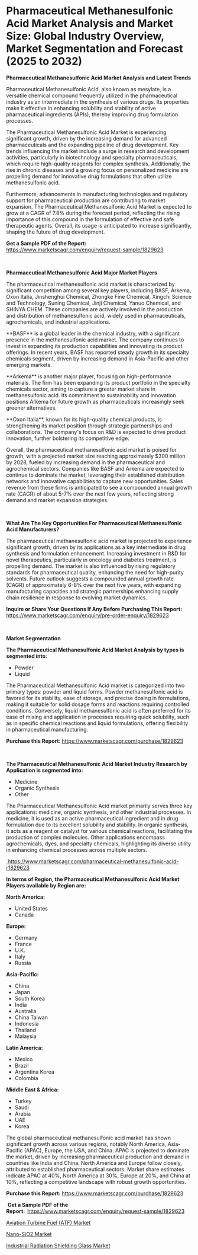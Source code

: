 <p><h1>Pharmaceutical Methanesulfonic Acid Market Analysis and Market Size: Global Industry Overview, Market Segmentation and Forecast (2025 to 2032)</h1></p><p><strong>Pharmaceutical Methanesulfonic Acid Market Analysis and Latest Trends</strong></p>
<p><p>Pharmaceutical Methanesulfonic Acid, also known as mesylate, is a versatile chemical compound frequently utilized in the pharmaceutical industry as an intermediate in the synthesis of various drugs. Its properties make it effective in enhancing solubility and stability of active pharmaceutical ingredients (APIs), thereby improving drug formulation processes.</p><p>The Pharmaceutical Methanesulfonic Acid Market is experiencing significant growth, driven by the increasing demand for advanced pharmaceuticals and the expanding pipeline of drug development. Key trends influencing the market include a surge in research and development activities, particularly in biotechnology and specialty pharmaceuticals, which require high-quality reagents for complex synthesis. Additionally, the rise in chronic diseases and a growing focus on personalized medicine are propelling demand for innovative drug formulations that often utilize methanesulfonic acid.</p><p>Furthermore, advancements in manufacturing technologies and regulatory support for pharmaceutical production are contributing to market expansion. The Pharmaceutical Methanesulfonic Acid Market is expected to grow at a CAGR of 7.8% during the forecast period, reflecting the rising importance of this compound in the formulation of effective and safe therapeutic agents. Overall, its usage is anticipated to increase significantly, shaping the future of drug development.</p></p>
<p><strong>Get a Sample PDF of the Report:&nbsp;</strong> <a href="https://www.marketscagr.com/enquiry/request-sample/1829623?utm_campaign=2010&utm_medium=2&utm_source=Github&utm_content=ia&utm_term=03042025&utm_id=pharmaceutical-methanesulfonic-acid">https://www.marketscagr.com/enquiry/request-sample/1829623</a></p>
<p>&nbsp;</p>
<p><strong>Pharmaceutical Methanesulfonic Acid Major Market Players</strong></p>
<p><p>The pharmaceutical methanesulfonic acid market is characterized by significant competition among several key players, including BASF, Arkema, Oxon Italia, Jinshenghui Chemical, Zhongke Fine Chemical, Xingchi Science and Technology, Suning Chemical, Jinji Chemical, Yanuo Chemical, and SHINYA CHEM. These companies are actively involved in the production and distribution of methanesulfonic acid, widely used in pharmaceuticals, agrochemicals, and industrial applications.</p><p>**BASF** is a global leader in the chemical industry, with a significant presence in the methanesulfonic acid market. The company continues to invest in expanding its production capabilities and innovating its product offerings. In recent years, BASF has reported steady growth in its specialty chemicals segment, driven by increasing demand in Asia-Pacific and other emerging markets.</p><p>**Arkema** is another major player, focusing on high-performance materials. The firm has been expanding its product portfolio in the specialty chemicals sector, aiming to capture a greater market share in methanesulfonic acid. Its commitment to sustainability and innovation positions Arkema for future growth as pharmaceuticals increasingly seek greener alternatives.</p><p>**Oxon Italia**, known for its high-quality chemical products, is strengthening its market position through strategic partnerships and collaborations. The company's focus on R&D is expected to drive product innovation, further bolstering its competitive edge.</p><p>Overall, the pharmaceutical methanesulfonic acid market is poised for growth, with a projected market size reaching approximately $300 million by 2028, fueled by increasing demand in the pharmaceutical and agrochemical sectors. Companies like BASF and Arkema are expected to continue to dominate the market, leveraging their established distribution networks and innovative capabilities to capture new opportunities. Sales revenue from these firms is anticipated to see a compounded annual growth rate (CAGR) of about 5-7% over the next few years, reflecting strong demand and market expansion strategies.</p></p>
<p>&nbsp;</p>
<p><strong>What Are The Key Opportunities For Pharmaceutical Methanesulfonic Acid Manufacturers?</strong></p>
<p><p>The pharmaceutical methanesulfonic acid market is projected to experience significant growth, driven by its applications as a key intermediate in drug synthesis and formulation enhancement. Increasing investment in R&D for novel therapeutics, particularly in oncology and diabetes treatment, is propelling demand. The market is also influenced by rising regulatory standards for pharmaceutical quality, enhancing the need for high-purity solvents. Future outlook suggests a compounded annual growth rate (CAGR) of approximately 6-8% over the next five years, with expanding manufacturing capacities and strategic partnerships enhancing supply chain resilience in response to evolving market dynamics.</p></p>
<p><strong>Inquire or Share Your Questions If Any Before Purchasing This Report:</strong> <a href="https://www.marketscagr.com/enquiry/pre-order-enquiry/1829623?utm_campaign=2010&utm_medium=2&utm_source=Github&utm_content=ia&utm_term=03042025&utm_id=pharmaceutical-methanesulfonic-acid">https://www.marketscagr.com/enquiry/pre-order-enquiry/1829623</a></p>
<p>&nbsp;</p>
<p><strong>Market Segmentation</strong></p>
<p><strong>The Pharmaceutical Methanesulfonic Acid Market Analysis by types is segmented into:</strong></p>
<p><ul><li>Powder</li><li>Liquid</li></ul></p>
<p><p>The Pharmaceutical Methanesulfonic Acid market is categorized into two primary types: powder and liquid forms. Powder methanesulfonic acid is favored for its stability, ease of storage, and precise dosing in formulations, making it suitable for solid dosage forms and reactions requiring controlled conditions. Conversely, liquid methanesulfonic acid is often preferred for its ease of mixing and application in processes requiring quick solubility, such as in specific chemical reactions and liquid formulations, offering flexibility in pharmaceutical manufacturing.</p></p>
<p><strong>Purchase this Report:&nbsp;</strong><a href="https://www.marketscagr.com/purchase/1829623?utm_campaign=2010&utm_medium=2&utm_source=Github&utm_content=ia&utm_term=03042025&utm_id=pharmaceutical-methanesulfonic-acid">https://www.marketscagr.com/purchase/1829623</a></p>
<p>&nbsp;</p>
<p><strong>The Pharmaceutical Methanesulfonic Acid Market Industry Research by Application is segmented into:</strong></p>
<p><ul><li>Medicine</li><li>Organic Synthesis</li><li>Other</li></ul></p>
<p><p>The Pharmaceutical Methanesulfonic Acid market primarily serves three key applications: medicine, organic synthesis, and other industrial processes. In medicine, it is used as an active pharmaceutical ingredient and in drug formulation due to its excellent solubility and stability. In organic synthesis, it acts as a reagent or catalyst for various chemical reactions, facilitating the production of complex molecules. Other applications encompass agrochemicals, dyes, and specialty chemicals, highlighting its diverse utility in enhancing chemical processes across multiple sectors.</p></p>
<p><a href="https://www.marketscagr.com/pharmaceutical-methanesulfonic-acid-r1829623?utm_campaign=2010&utm_medium=2&utm_source=Github&utm_content=ia&utm_term=03042025&utm_id=pharmaceutical-methanesulfonic-acid">&nbsp;https://www.marketscagr.com/pharmaceutical-methanesulfonic-acid-r1829623</a></p>
<p><strong>In terms of Region, the Pharmaceutical Methanesulfonic Acid Market Players available by Region are:</strong></p>
<p>
    <p> <strong> North America: </strong>
        <ul>
            <li>United States</li>
            <li>Canada</li>
        </ul>
        </p> 
    <p> <strong> Europe: </strong>
        <ul>
            <li>Germany</li>
            <li>France</li>
            <li>U.K.</li>
            <li>Italy</li>
            <li>Russia</li>
        </ul>
        </p> 
    <p> <strong> Asia-Pacific: </strong>
        <ul>
            <li>China</li>
            <li>Japan</li>
            <li>South Korea</li>
            <li>India</li>
            <li>Australia</li>
            <li>China Taiwan</li>
            <li>Indonesia</li>
            <li>Thailand</li>
            <li>Malaysia</li>
        </ul>
        </p> 
    <p> <strong> Latin America: </strong>
        <ul>
            <li>Mexico</li>
            <li>Brazil</li>
            <li>Argentina Korea</li>
            <li>Colombia</li>
        </ul>
        </p> 
    <p> <strong> Middle East & Africa: </strong>
        <ul>
            <li>Turkey</li>
            <li>Saudi</li>
            <li>Arabia</li>
            <li>UAE</li>
            <li>Korea</li>
        </ul>
    </p>
    </p>
<p><p>The global pharmaceutical methanesulfonic acid market has shown significant growth across various regions, notably North America, Asia-Pacific (APAC), Europe, the USA, and China. APAC is projected to dominate the market, driven by increasing pharmaceutical production and demand in countries like India and China. North America and Europe follow closely, attributed to established pharmaceutical sectors. Market share estimates indicate APAC at 40%, North America at 30%, Europe at 20%, and China at 10%, reflecting a competitive landscape with robust growth opportunities.</p></p>
<p><strong>Purchase this Report: </strong><a href="https://www.marketscagr.com/purchase/1829623?utm_campaign=2010&utm_medium=2&utm_source=Github&utm_content=ia&utm_term=03042025&utm_id=pharmaceutical-methanesulfonic-acid">https://www.marketscagr.com/purchase/1829623</a></p>
<p>&nbsp;<strong>Get a Sample PDF of the Report:&nbsp;&nbsp;</strong><a href="https://www.marketscagr.com/enquiry/request-sample/1829623?utm_campaign=2010&utm_medium=2&utm_source=Github&utm_content=ia&utm_term=03042025&utm_id=pharmaceutical-methanesulfonic-acid">https://www.marketscagr.com/enquiry/request-sample/1829623</a></p>
<p><strong></strong></p>
<p><p><a href="https://github.com/leolamarnal9/Market-Research-Report-List-1/blob/main/aviation-turbine-fuel-atf-market.md?utm_campaign=2010&utm_medium=2&utm_source=Github&utm_content=ia&utm_term=03042025&utm_id=pharmaceutical-methanesulfonic-acid">Aviation Turbine Fuel (ATF) Market</a></p><p><a href="https://github.com/matotwipff14/Market-Research-Report-List-1/blob/main/nano-sio2-market.md?utm_campaign=2010&utm_medium=2&utm_source=Github&utm_content=ia&utm_term=03042025&utm_id=pharmaceutical-methanesulfonic-acid">Nano-SiO2 Market</a></p><p><a href="https://github.com/BryceTownsendr/Market-Research-Report-List-7/blob/main/industrial-radiation-shielding-glass-market.md?utm_campaign=2010&utm_medium=2&utm_source=Github&utm_content=ia&utm_term=03042025&utm_id=pharmaceutical-methanesulfonic-acid">Industrial Radiation Shielding Glass Market</a></p></p>